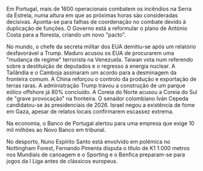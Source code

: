 Em Portugal, mais de 1600 operacionais combatem os incêndios na Serra da Estrela, numa altura em que as próximas horas são consideradas decisivas. Aponta-se para falhas de coordenação no combate devido à duplicação de funções. O Governo está a reformular o plano de António Costa para a floresta, criando um novo "pacto".

No mundo, o chefe da secreta militar dos EUA demitiu-se após um relatório desfavorável a Trump. Maduro acusou os EUA de procurarem uma "mudança de regime" terrorista na Venezuela. Taiwan vota num referendo sobre a destituição de deputados e o regresso à energia nuclear. A Tailândia e o Camboja assinaram um acordo para a desminagem da fronteira comum. A China reforçou o controlo da produção e exportação de terras raras. A administração Trump travou a construção de um parque eólico offshore já 80% concluído. A Coreia do Norte acusou a Coreia do Sul de "grave provocação" na fronteira. O senador colombiano Iván Cepeda candidatou-se às presidenciais de 2026. Israel negou a existência de fome em Gaza, apesar de relatos locais confirmarem escassez extrema.

Na economia, o Banco de Portugal alertou para uma empresa que exige 10 mil milhões ao Novo Banco em tribunal.

No desporto, Nuno Espírito Santo está envolvido em polémica no Nottingham Forest, Fernando Pimenta disputa o título de K1 1.000 metros nos Mundiais de canoagem e o Sporting e o Benfica preparam-se para jogos da I Liga antes de clássicos europeus.

